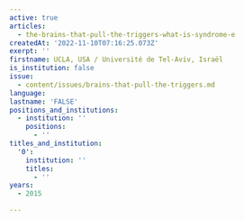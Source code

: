 ```yaml
---
active: true
articles:
  - the-brains-that-pull-the-triggers-what-is-syndrome-e
createdAt: '2022-11-10T07:16:25.073Z'
exerpt: ''
firstname: UCLA, USA / Université de Tel-Aviv, Israël
is_institution: false
issue:
  - content/issues/brains-that-pull-the-triggers.md
language:
lastname: 'FALSE'
positions_and_institutions:
  - institution: ''
    positions:
      - ''
titles_and_institution:
  '0':
    institution: ''
    titles:
      - ''
years:
  - 2015

---
```


